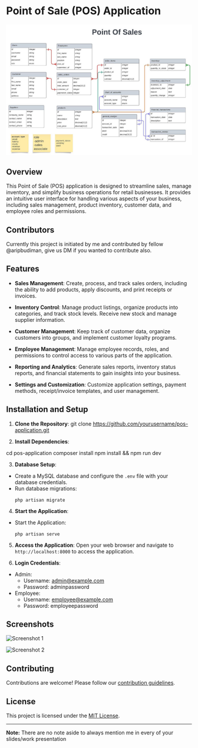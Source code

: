 # Point of Sale (POS) Application

![Database Schema](./public/db-schema.jpg)

## Overview

This Point of Sale (POS) application is designed to streamline sales, manage inventory, and simplify business operations for retail businesses. It provides an intuitive user interface for handling various aspects of your business, including sales management, product inventory, customer data, and employee roles and permissions.

## Contributors

Currently this project is initiated by me and contributed by fellow @aripbudiman, give us DM if you wanted to contribute also.


## Features

- **Sales Management**: Create, process, and track sales orders, including the ability to add products, apply discounts, and print receipts or invoices.

- **Inventory Control**: Manage product listings, organize products into categories, and track stock levels. Receive new stock and manage supplier information.

- **Customer Management**: Keep track of customer data, organize customers into groups, and implement customer loyalty programs.

- **Employee Management**: Manage employee records, roles, and permissions to control access to various parts of the application.

- **Reporting and Analytics**: Generate sales reports, inventory status reports, and financial statements to gain insights into your business.

- **Settings and Customization**: Customize application settings, payment methods, receipt/invoice templates, and user management.

## Installation and Setup

1. **Clone the Repository**:
git clone https://github.com/yourusername/pos-application.git


2. **Install Dependencies**:

cd pos-application
composer install
npm install && npm run dev


3. **Database Setup**:
- Create a MySQL database and configure the `.env` file with your database credentials.
- Run database migrations:
  ```
  php artisan migrate
  ```

4. **Start the Application**:
- Start the Application:
  ```
  php artisan serve
  ```

5. **Access the Application**:
Open your web browser and navigate to `http://localhost:8000` to access the application.

6. **Login Credentials**:
- Admin:
  - Username: admin@example.com
  - Password: adminpassword
- Employee:
  - Username: employee@example.com
  - Password: employeepassword

## Screenshots

![Screenshot 1](./images/screenshot1.png)

![Screenshot 2](./images/screenshot2.png)

## Contributing

Contributions are welcome! Please follow our [contribution guidelines](CONTRIBUTING.md).

## License

This project is licensed under the [MIT License](LICENSE).

---

**Note:**
There are no note aside to always mention me in every of your slides/work presentation